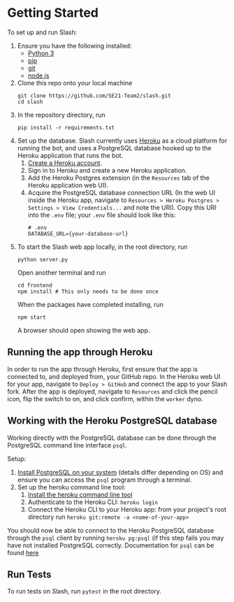 # Getting Started
To set up and run Slash:
1. Ensure you have the following installed:
    * [Python 3](https://www.python.org/downloads/) 
    * [pip](https://pip.pypa.io/en/stable/installation/)
    * [git](https://git-scm.com/)
    * [node.js](https://nodejs.org/en/download/)
2. Clone this repo onto your local machine
    ```
    git clone https://github.com/SE21-Team2/slash.git
    cd slash
    ```
3. In the repository directory, run
    ```
    pip install -r requirements.txt
    ```
4. Set up the database. Slash currently uses [Heroku](https://www.heroku.com/) as a cloud platform for running the bot, and uses a PostgreSQL database hooked up to the Heroku application that runs the bot.
   1. [Create a Heroku account](https://signup.heroku.com/login).
   2. Sign in to Heroku and create a new Heroku application.
   3. Add the Heroku Postgres extension (in the `Resources` tab of the Heroku application web UI).
   4. Acquire the PostgreSQL database connection URL (In the web UI inside the Heroku app, navigate to `Resources > Heroku Postgres > Settings > View Credentials...` and note the URI). Copy this URI into the `.env` file; your `.env` file should look like this: 
      ```
      # .env
      DATABASE_URL={your-database-url}
      ```
5. To start the Slash web app locally, in the root directory, run
    ```
    python server.py
    ```
   Open another terminal and run
    ```
    cd frontend
    npm install # This only needs to be done once
    ```
   When the packages have completed installing, run
    ```
    npm start
    ```
   A browser should open showing the web app.

## Running the app through Heroku

In order to run the app through Heroku, first ensure that the app is connected to, and deployed from, your GitHub repo. In the Heroku web UI for your app, navigate to `Deploy > GitHub` and connect the app to your Slash fork. After the app is deployed, navigate to `Resources` and click the pencil icon, flip the switch to on, and click confirm, within the `worker` dyno.

## Working with the Heroku PostgreSQL database
Working directly with the PostgreSQL database can be done through the PostgreSQL command line interface `psql`.

Setup:
1. [Install PostgreSQL on your system](https://www.postgresql.org/download/) (details differ depending on OS) and ensure you can access the `psql` program through a terminal.
2. Set up the heroku command line tool:
   1. [Install the heroku command line tool](https://devcenter.heroku.com/articles/heroku-cli)
   2. Authenticate to the Heroku CLI: `heroku login`
   3. Connect the Heroku CLI to your Heroku app: from your project's root directory run `heroku git:remote -a <name-of-your-app>`

You should now be able to connect to the Heroku PostgreSQL database through the `psql` client by running `heroku pg:psql` (if this step fails you may have not installed PostgreSQL correctly. Documentation for `psql` can be found [here](https://www.postgresql.org/docs/13/app-psql.html)

## Run Tests
To run tests on Slash, run `pytest` in the root directory.